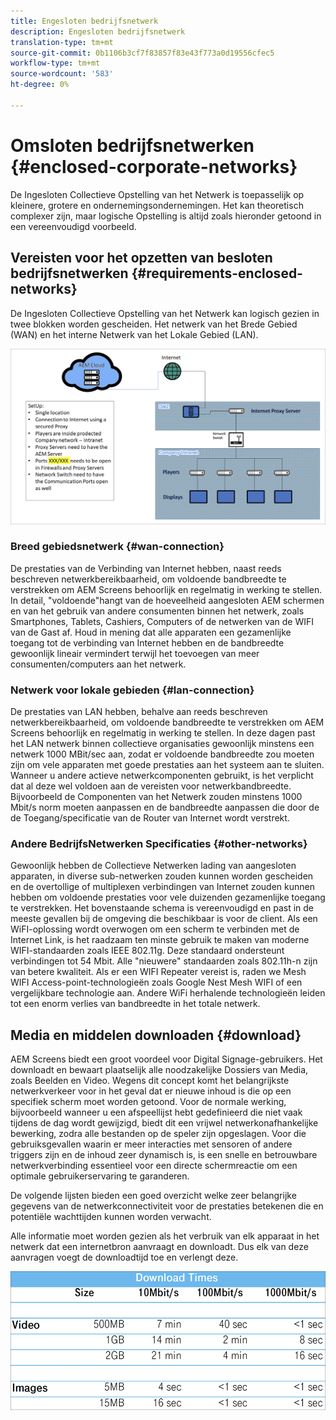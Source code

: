 ```yaml
---
title: Engesloten bedrijfsnetwerk
description: Engesloten bedrijfsnetwerk
translation-type: tm+mt
source-git-commit: 0b1106b3cf7f83857f83e43f773a0d19556cfec5
workflow-type: tm+mt
source-wordcount: '583'
ht-degree: 0%

---
```



# Omsloten bedrijfsnetwerken {#enclosed-corporate-networks}

De Ingesloten Collectieve Opstelling van het Netwerk is toepasselijk op kleinere, grotere en ondernemingsondernemingen. Het kan theoretisch complexer zijn, maar logische Opstelling is altijd zoals hieronder getoond in een vereenvoudigd voorbeeld.

## Vereisten voor het opzetten van besloten bedrijfsnetwerken {#requirements-enclosed-networks}

De Ingesloten Collectieve Opstelling van het Netwerk kan logisch gezien in twee blokken worden gescheiden. Het netwerk van het Brede Gebied (WAN) en het interne Netwerk van het Lokale Gebied (LAN).

![](/help/using/assets/enclosed-network-1.png)

### Breed gebiedsnetwerk {#wan-connection}

De prestaties van de Verbinding van Internet hebben, naast reeds beschreven netwerkbereikbaarheid, om voldoende bandbreedte te verstrekken om AEM Screens behoorlijk en regelmatig in werking te stellen.
In detail, &quot;voldoende&quot;hangt van de hoeveelheid aangesloten AEM schermen en van het gebruik van andere consumenten binnen het netwerk, zoals Smartphones, Tablets, Cashiers, Computers of de netwerken van de WIFI van de Gast af.
Houd in mening dat alle apparaten een gezamenlijke toegang tot de verbinding van Internet hebben en de bandbreedte gewoonlijk lineair vermindert terwijl het toevoegen van meer consumenten/computers aan het netwerk.

### Netwerk voor lokale gebieden {#lan-connection}

De prestaties van LAN hebben, behalve aan reeds beschreven netwerkbereikbaarheid, om voldoende bandbreedte te verstrekken om AEM Screens behoorlijk en regelmatig in werking te stellen. In deze dagen past het LAN netwerk binnen collectieve organisaties gewoonlijk minstens een netwerk 1000 MBit/sec aan, zodat er voldoende bandbreedte zou moeten zijn om vele apparaten met goede prestaties aan het systeem aan te sluiten. Wanneer u andere actieve netwerkcomponenten gebruikt, is het verplicht dat al deze wel voldoen aan de vereisten voor netwerkbandbreedte. Bijvoorbeeld de Componenten van het Netwerk zouden minstens 1000 Mbit/s norm moeten aanpassen en de bandbreedte aanpassen die door de de Toegang/specificatie van de Router van Internet wordt verstrekt.

### Andere BedrijfsNetwerken Specificaties {#other-networks}

Gewoonlijk hebben de Collectieve Netwerken lading van aangesloten apparaten, in diverse sub-netwerken zouden kunnen worden gescheiden en de overtollige of multiplexen verbindingen van Internet zouden kunnen hebben om voldoende prestaties voor vele duizenden gezamenlijke toegang te verstrekken.
Het bovenstaande schema is vereenvoudigd en past in de meeste gevallen bij de omgeving die beschikbaar is voor de client.
Als een WiFI-oplossing wordt overwogen om een scherm te verbinden met de Internet Link, is het raadzaam ten minste gebruik te maken van moderne WIFI-standaarden zoals IEEE 802.11g. Deze standaard ondersteunt verbindingen tot 54 Mbit. Alle &quot;nieuwere&quot; standaarden zoals 802.11h-n zijn van betere kwaliteit. Als er een WIFI Repeater vereist is, raden we Mesh WIFI Access-point-technologieën zoals Google Nest Mesh WIFI of een vergelijkbare technologie aan.
Andere WiFi herhalende technologieën leiden tot een enorm verlies van bandbreedte in het totale netwerk.

## Media en middelen downloaden {#download}

AEM Screens biedt een groot voordeel voor Digital Signage-gebruikers. Het downloadt en bewaart plaatselijk alle noodzakelijke Dossiers van Media, zoals Beelden en Video. Wegens dit concept komt het belangrijkste netwerkverkeer voor in het geval dat er nieuwe inhoud is die op een specifiek scherm moet worden getoond.
Voor de normale werking, bijvoorbeeld wanneer u een afspeellijst hebt gedefinieerd die niet vaak tijdens de dag wordt gewijzigd, biedt dit een vrijwel netwerkonafhankelijke bewerking, zodra alle bestanden op de speler zijn opgeslagen. Voor die gebruiksgevallen waarin er meer interacties met sensoren of andere triggers zijn en de inhoud zeer dynamisch is, is een snelle en betrouwbare netwerkverbinding essentieel voor een directe schermreactie om een optimale gebruikerservaring te garanderen.

De volgende lijsten bieden een goed overzicht welke zeer belangrijke gegevens van de netwerkconnectiviteit voor de prestaties betekenen die en potentiële wachttijden kunnen worden verwacht.

Alle informatie moet worden gezien als het verbruik van elk apparaat in het netwerk dat een internetbron aanvraagt en downloadt. Dus elk van deze aanvragen voegt de downloadtijd toe en verlengt deze.

![](/help/using/assets/enclosed-network-download.png)